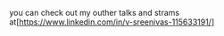 you can check out my outher talks and strams at[https://www.linkedin.com/in/v-sreenivas-115633191/]
